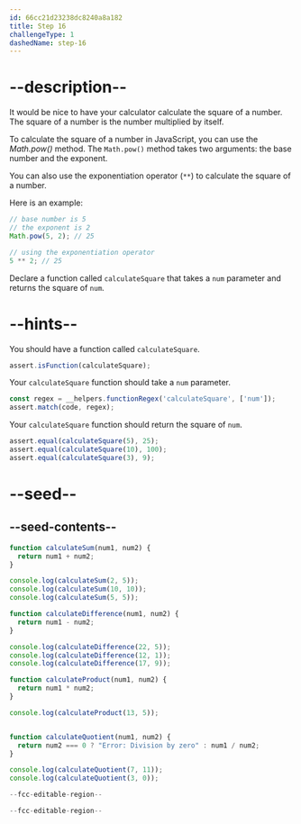 ```yaml
---
id: 66cc21d23238dc8240a8a182
title: Step 16
challengeType: 1
dashedName: step-16
---
```


# --description--

It would be nice to have your calculator calculate the square of a number. The square of a number is the number multiplied by itself.

To calculate the square of a number in JavaScript, you can use the <dfn>Math.pow()</dfn> method. The `Math.pow()` method takes two arguments: the base number and the exponent. 

You can also use the exponentiation operator (`**`) to calculate the square of a number.

Here is an example:

```js
// base number is 5 
// the exponent is 2
Math.pow(5, 2); // 25

// using the exponentiation operator
5 ** 2; // 25
```

Declare a function called `calculateSquare` that takes a `num` parameter and returns the square of `num`.

# --hints--

You should have a function called `calculateSquare`.

```js
assert.isFunction(calculateSquare);
```

Your `calculateSquare` function should take a `num` parameter.

```js
const regex = __helpers.functionRegex('calculateSquare', ['num']);
assert.match(code, regex);
```

Your `calculateSquare` function should return the square of `num`.

```js
assert.equal(calculateSquare(5), 25);
assert.equal(calculateSquare(10), 100);
assert.equal(calculateSquare(3), 9);
```

# --seed--

## --seed-contents--

```js
function calculateSum(num1, num2) {
  return num1 + num2;
}

console.log(calculateSum(2, 5));
console.log(calculateSum(10, 10));
console.log(calculateSum(5, 5));

function calculateDifference(num1, num2) {
  return num1 - num2;
}

console.log(calculateDifference(22, 5));
console.log(calculateDifference(12, 1));
console.log(calculateDifference(17, 9));

function calculateProduct(num1, num2) {
  return num1 * num2;
}

console.log(calculateProduct(13, 5));


function calculateQuotient(num1, num2) {
  return num2 === 0 ? "Error: Division by zero" : num1 / num2;
}

console.log(calculateQuotient(7, 11));
console.log(calculateQuotient(3, 0));

--fcc-editable-region--

--fcc-editable-region--
```
